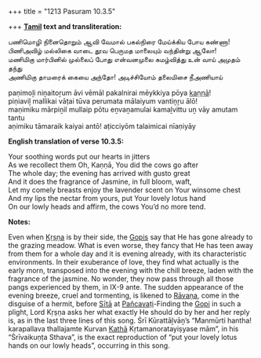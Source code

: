 +++
title = "1213 Pasuram 10.3.5"

+++
**[Tamil](/definition/tamil#history "show Tamil definitions") text and transliteration:**

பணிமொழி நினைதொறும் ஆவி வேமால் பகல்நிரை மேய்க்கிய போய கண்ணா!  
பிணிஅவிழ் மல்லிகை வாடை தூவ பெருமத மாலையும் வந்தின்று ஆலோ!  
மணிமிகு மார்பினில் முல்லைப் போது என்வனமுலை கமழ்வித்து உன் வாய் அமுதம் தந்து  
அணிமிகு தாமரைக் கையை அந்தோ! அடிச்சியோம் தலைமிசை நீஅணியாய்

paṇimoḻi niṉaitoṟum āvi vēmāl pakalnirai mēykkiya pōya [kaṇṇā](/definition/kanna#history "show kaṇṇā definitions")!  
piṇiaviḻ mallikai vāṭai tūva perumata mālaiyum vantiṉṟu ālō!  
maṇimiku mārpiṉil mullaip pōtu eṉvaṉamulai kamaḻvittu uṉ vāy amutam tantu  
aṇimiku tāmaraik kaiyai antō! aṭicciyōm talaimicai nīaṇiyāy

**English translation of verse 10.3.5:**

Your soothing words put our hearts in jitters  
As we recollect them Oh, Kaṇṇā, You did the cows go after  
The whole day; the evening has arrived with gusto great  
And it does the fragrance of Jasmine, in full bloom, waft,  
Let my comely breasts enjoy the lavender scent on Your winsome chest  
And my lips the nectar from yours, put Your lovely lotus hand  
On our lowly heads and affirm, the cows You’d no more tend.

**Notes:**

Even when [Kṛṣṇa](/definition/krishna#vaishnavism "show Kṛṣṇa definitions") is by their side, the [Gopis](/definition/gopi#vaishnavism "show Gopis definitions") say that He has gone already to the grazing meadow. What is even worse, they fancy that He has teen away from them for a whole day and it is evening already, with its characteristic environments. In their exuberance of love, they find what actually is the early morn, transposed into the evening with the chill breeze, laden with the fragrance of the jasmine. No wonder, they now pass through all those pangs experienced by them, in IX-9 ante. The sudden appearance of the evening breeze, cruel and tormenting, is likened to [Rāvaṇa](/definition/ravana#vaishnavism "show Rāvaṇa definitions"), come in the disguise of a hermit, before [Sītā](/definition/sita#vaishnavism "show Sītā definitions") at [Pañcavaṭi](/definition/pancavati#history "show Pañcavaṭi definitions")-Finding the [Gopi](/definition/gopi#vaishnavism "show Gopi definitions") in such a plight, Lord Kṛṣṇa asks her what exactly He should do by her and her reply is, as in the last three lines of this song. Śrī Kūrattāḻvāṉ’s “Manmūrti hantha! karapallava thallajamte Kurvan [Kathā](/definition/katha#history "show Kathā definitions") Kṛtamanoratayiṣyase mām”, in his “Śrīvaikuṇṭa Sthava”, is the exact reproduction of “put your lovely lotus hands on our lowly heads”, occurring in this song.


